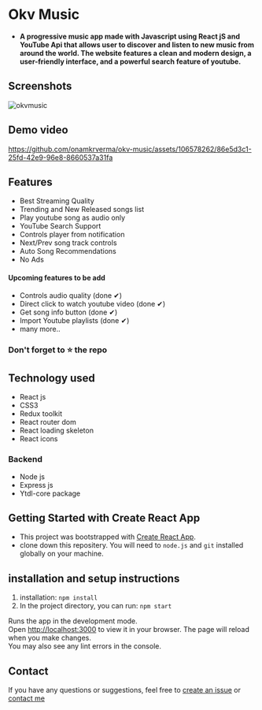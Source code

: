 # Okv Music 
 - **A progressive music app made with Javascript using React jS and YouTube Api that allows user to discover and listen to new music from around the world. The website features a clean and modern design, a user-friendly interface, and a powerful search feature of youtube.**
 
 ## Screenshots

 ![okvmusic](https://user-images.githubusercontent.com/106578262/224484464-6ef06a58-9aba-4f3e-99ac-150857672f2b.png)

## Demo video

https://github.com/onamkrverma/okv-music/assets/106578262/86e5d3c1-25fd-42e9-96e8-8660537a31fa





## Features 
 - Best Streaming Quality
 - Trending and New Released songs list
 - Play youtube song as audio only
 - YouTube Search Support
 - Controls player from notification
 - Next/Prev song track controls
 - Auto Song Recommendations
 - No Ads

 
 
 #### Upcoming features to be add 
  - Controls audio quality (done ✔)
 - Direct click to watch youtube video (done ✔)
 - Get song info button (done ✔)
 - Import Youtube playlists (done ✔)
 - many more..
 
 ### Don't forget to :star: the repo
 
 
## Technology used 
 - React js
 - CSS3
 - Redux toolkit
 - React router dom
 - React loading skeleton
 - React icons
 
 ### Backend 
 - Node js
 - Express js
 - Ytdl-core package 

 
## Getting Started with Create React App
 - This project was bootstrapped with [Create React App](https://github.com/facebook/create-react-app).
 - clone down this repositery. You will need to `node.js` and `git` installed globally on your machine.


## installation and setup instructions
1. installation: `npm install`
2. In the project directory, you can run: `npm start`

Runs the app in the development mode.\
Open [http://localhost:3000](http://localhost:3000) to view it in your browser.
The page will reload when you make changes.\
You may also see any lint errors in the console.


## Contact
If you have any questions or suggestions, feel free to [create an issue](https://github.com/onamkrverma/okv-music/issues) or [contact me](https://onam.vercel.app/contact)


